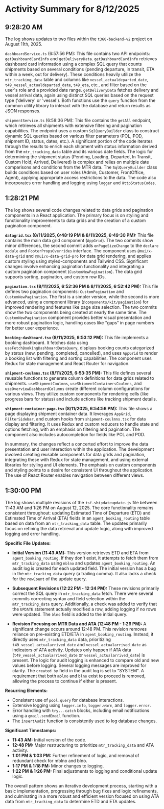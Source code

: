 # Activity Summary for 8/12/2025

## 9:28:20 AM
The log shows updates to two files within the `t360-backend-v2` project on August 11th, 2025.

`dashboardService.ts` (6:57:56 PM): This file contains two API endpoints: `getDashboardCardInfo` and `getDeliveryData`.  `getDashboardCardInfo` retrieves dashboard card information using a complex SQL query that counts shipments based on several conditions (pending departure, in transit, ETA within a week, out for delivery).  These conditions heavily utilize the `mtr_tracking_data` table and columns like `vessel_actualdeparted_date`, `t49_vessel_actualdeparted_date`, `t49_eta`, etc., and filter based on the user's role and a provided date range. `getDeliveryData` fetches delivery and vessel arrival data, again using distinct SQL queries based on the request type ('delivery' or 'vessel'). Both functions use the `query` function from the common utility library to interact with the database and return results as JSON responses.

`shipmentService.ts` (6:58:36 PM): This file contains the `getAll` endpoint, which retrieves all shipments with extensive filtering and pagination capabilities.  The endpoint uses a custom `SqlQueryBuilder` class to construct dynamic SQL queries based on various filter parameters (POL, POD, shipment ID, status, dates, etc.).  A significant portion of the code iterates through the results to enrich each shipment with status information derived from the `mtr_tracking_data` table and its various date fields.  The logic for determining the shipment status (Pending, Loading, Departed, In Transit, Custom Hold, Arrived, Delivered) is complex and relies on multiple date comparisons and conditions from the MTR data.  The `SqlQueryBuilder` class builds conditions based on user roles (Admin, Customer, FrontOffice, Agent), applying appropriate access restrictions to the data.  The code also incorporates error handling and logging using `logger` and `HttpStatusCodes`.


## 1:28:21 PM
The log shows several code changes related to data grids and pagination components in a React application.  The primary focus is on styling and functionality improvements to data grids and the creation of a custom pagination component.

**`datagrid.tsx` (8/11/2025, 6:48:19 PM & 8/11/2025, 6:49:30 PM):** This file contains the main data grid component (`AppGrid`).  The two commits show minor differences, the second commit adds `onPageSizeChange` to the `declare module` and  `FooterPropsOverrides` interface. The component uses `@mui/x-data-grid` and `@mui/x-data-grid-pro` for data grid rendering, and applies custom styling using styled-components and Tailwind CSS.  Significant changes involve enhancing pagination functionality and integrating a custom pagination component (`CustomNewPagination`).  The data grid supports sorting, pagination, and custom row IDs.

**`pagination.tsx` (8/11/2025, 6:52:36 PM & 8/11/2025, 6:52:42 PM):** This file defines two pagination components: `CustomPagination` and `CustomNewPagination`. The first is a simpler version, while the second is more advanced, using a component library (`@components/kit/pagination`) for improved rendering and features like page size selection.  The two commits show the two components being created at nearly the same time.  The `CustomNewPagination` component provides better visual presentation and more robust pagination logic, handling cases like "gaps" in page numbers for better user experience.

**`booking-dashboard.tsx` (8/11/2025, 6:53:12 PM):** This file implements a booking dashboard. It fetches data using `useFetchBookingDashboardDataQuery`, displays booking counts categorized by status (new, pending, completed, cancelled), and uses `AppGrid` to render a booking list with filtering and sorting capabilities.   The component uses Redux for state management and React Router for navigation.

**`shipment-coulmns.tsx` (8/11/2025, 6:53:35 PM):** This file defines several reusable functions to generate column definitions for data grids related to shipments.  `useShipmentCoulmns`, `useShipmentContainersCoulmns`, and `useOverviewDashboardColumns` create different column configurations for various views. They utilize custom components for rendering cells (like progress bars for status) and include actions like tracking shipment details.

**`shipment-container-page.tsx` (8/11/2025, 6:54:56 PM):**  This file shows a page displaying shipment container data.  It leverages `AppGrid`, `FilterSidebar`, and custom hooks from `shipment-coulmns.tsx` for data display and filtering. It uses Redux and custom reducers to handle state and options fetching, with an emphasis on filtering and pagination.  The component also includes autocompletion for fields like POL and POD.

In summary, the changes reflect a concerted effort to improve the data presentation and user interaction within the application.  The development involved creating reusable components for data grids and pagination, integrating these with Redux for state management, and using external libraries for styling and UI elements.  The emphasis on custom components and styling points to a desire for consistent UI throughout the application.  The use of React Router enables navigation between different views.


## 1:30:00 PM
The log shows multiple revisions of the `isf.shipdateupdate.js` file between 11:43 AM and 1:26 PM on August 12, 2025.  The core functionality remains consistent throughout: updating Estimated Time of Departure (ETD) and Estimated Time of Arrival (ETA) fields in an `agent_booking_routing` table based on data from an `mtr_tracking_data` table.  The updates primarily focus on refining the data retrieval and update logic, along with improved logging and error handling.

**Specific File Updates:**

* **Initial Version (11:43 AM):**  This version retrieves ETD and ETA from `agent_booking_routing`. If they don't exist, it attempts to fetch them from `mtr_tracking_data` using `mblno` and updates `agent_booking_routing`. An audit log is created for each updated field.  The initial version has a bug in the `mtr_tracking_data` query (a trailing comma).  It also lacks a check for the `rowCount` of the update query.

* **Subsequent Revisions (12:22 PM - 12:34 PM):** These revisions primarily correct the SQL query in `mtr_tracking_data` fetch.  There were several commits  correcting syntax and field selection  within the  `mtr_tracking_data` query.  Additionally, a check was added to verify that the `UPDATE` statement actually modified a row, adding logging if no rows were updated. The `blno` field is added to the initial query.

* **Revision Focusing on MTR Data and ATA (12:48 PM - 1:26 PM):** A significant change occurs around 12:48 PM. This revision removes reliance on pre-existing ETD/ETA in `agent_booking_routing`. Instead, it directly uses `mtr_tracking_data` data, prioritizing `t49_vessel_actualarrived_date` and `vessel_actualarrived_date` as indicators of ATA activity.  Updates only happen if  ATA data (`t49_vessel_actualarrived_date` or `vessel_actualarrived_date`) is present.  The logic for audit logging is enhanced to compare old and new values before logging.  Several logging messages are improved for clarity.  The `created_by` field in the audit log is set to "SYSTEM".  A requirement that both `mblno` and `blno` exist to proceed is removed, allowing the process to continue if either is present.


**Recurring Elements:**

* Consistent use of `pool.query` for database interactions.
* Extensive logging using `logger.info`, `logger.warn`, and `logger.error`.
* Error handling with `try...catch` blocks, including email notifications using a `gmail.sendEmail` function.
* The `insertAudit` function is consistently used to log database changes.

**Significant Timestamps:**

* **11:43 AM:** Initial version of the code.
* **12:48 PM:** Major restructuring to prioritize `mtr_tracking_data` and ATA activity.
* **1:01 PM & 1:03 PM:**  Further refinement of logic, and removal of redundant check for mblno and blno.
* **1:17 PM & 1:18 PM:**  Minor changes to logging.
* **1:22 PM & 1:26 PM:**  Final adjustments to logging and conditional update logic.

The overall pattern shows an iterative development process, starting with a basic implementation, progressing through bug fixes and logic refinements, and culminating in a more robust and efficient version focused on using  ATA data from `mtr_tracking_data` to determine ETD and ETA updates.
